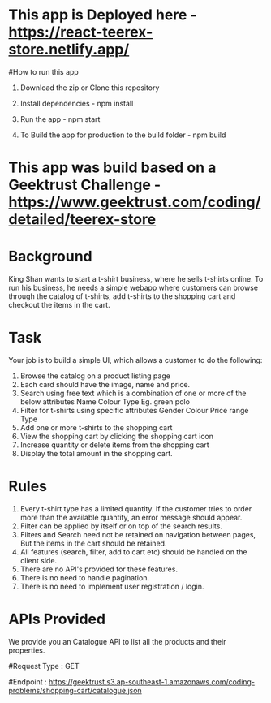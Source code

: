 # This app is Deployed here - https://react-teerex-store.netlify.app/

#How to run this app

1. Download the zip or Clone this repository

2. Install dependencies - npm install

3. Run the app - npm start

4. To Build the app for production to the build folder - npm build

# This app was build based on a Geektrust Challenge - https://www.geektrust.com/coding/detailed/teerex-store

# Background
 King Shan wants to start a t-shirt business, where he sells t-shirts online.
 To run his business, he needs a simple webapp where customers can browse through the catalog of t-shirts, add t-shirts to the shopping cart and checkout the items in     the cart. 
 
 # Task
 Your job is to build a simple UI, which allows a customer to do the following: 
1. Browse the catalog on a product listing page
2. Each card should have the image, name and price.
3. Search using free text which is a combination of one or more of the below attributes
 Name 
 Colour 
 Type 
 Eg. green polo 
4. Filter for t-shirts using specific attributes
 Gender 
 Colour 
 Price range 
 Type
5. Add one or more t-shirts to the shopping cart
6. View the shopping cart by clicking the shopping cart icon
7. Increase quantity or delete items from the shopping cart
8. Display the total amount in the shopping cart.


# Rules
 1. Every t-shirt type has a limited quantity. If the customer tries to order more than the available quantity, an error message should appear. 
 2. Filter can be applied by itself or on top of the search results. 
 3. Filters and Search need not be retained on navigation between pages, But the items in the cart should be retained. 
 4. All features (search, filter, add to cart etc) should be handled on the client side. 
 5. There are no API's provided for these features. 
 6. There is no need to handle pagination. 
 7. There is no need to implement user registration / login. 
 
 
 # APIs Provided
 We provide you an Catalogue API to list all the products and their properties. 
 
#Request Type :
 GET
 
#Endpoint :
 https://geektrust.s3.ap-southeast-1.amazonaws.com/coding-problems/shopping-cart/catalogue.json 
